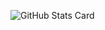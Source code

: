 ![GitHub Stats Card](https://github-readme-stats.vercel.app/api?username=kmix-39&count_private=true&show_icons=true)
